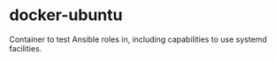 # docker-ubuntu
Container to test Ansible roles in, including capabilities to use systemd facilities.
